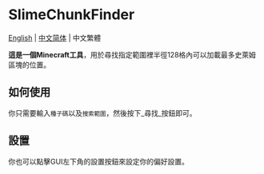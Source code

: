 # SlimeChunkFinder
[English](https://github.com/H4NGH01/SlimeChunkFinder/blob/master/README.md) | [中文简体](https://github.com/H4NGH01/SlimeChunkFinder/blob/master/README_ch_s.md) | 中文繁體

**這是一個Minecraft工具**，用於尋找指定範圍裡半徑128格內可以加載最多史萊姆區塊的位置。

## 如何使用
你只需要輸入`種子碼`以及`搜索範圍`，然後按下_尋找_按鈕即可。

## 設置
你也可以點擊GUI左下角的設置按鈕來設定你的偏好設置。
